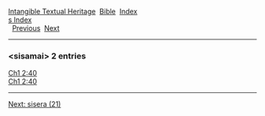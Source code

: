 [Intangible Textual Heritage](../../index)  [Bible](../index) 
[Index](index)   
[s Index](_s_)  
  [Previous](c10497)  [Next](c10499) 

------------------------------------------------------------------------

### &lt;sisamai&gt; 2 entries

[Ch1 2:40](../kjv/ch1002.htm#040)  
[Ch1 2:40](../kjv/ch1002.htm#040)  

------------------------------------------------------------------------

[Next: sisera (21)](c10499)
